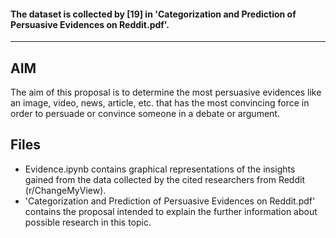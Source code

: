 #### The dataset is collected by [19] in 'Categorization and Prediction of Persuasive Evidences on Reddit.pdf'.

---

## AIM
The aim of this proposal is to determine the most persuasive evidences like an image, video, news, article, etc. that has the most convincing force in order to persuade or convince someone in a debate or argument.

## Files
- Evidence.ipynb contains graphical representations of the insights gained from the data collected by the cited researchers from Reddit (r/ChangeMyView).
- 'Categorization and Prediction of Persuasive Evidences on Reddit.pdf' contains the proposal intended to explain the further information about possible research in this topic.
